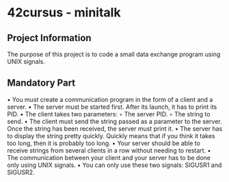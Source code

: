 # 42cursus - minitalk

## Project Information

 The purpose of this project is to code a small data exchange program using UNIX signals.

## Mandatory Part

• You must create a communication program in the form of a client and a server. 
• The server must be started first. After its launch, it has to print its PID. 
• The client takes two parameters: 
    ◦ The server PID. 
    ◦ The string to send. 
• The client must send the string passed as a parameter to the server. Once the string has been received, the server must print it. 
• The server has to display the string pretty quickly. Quickly means that if you think it takes too long, then it is probably too long. 
• Your server should be able to receive strings from several clients in a row without needing to restart. 
• The communication between your client and your server has to be done only using UNIX signals. 
• You can only use these two signals: SIGUSR1 and SIGUSR2.
